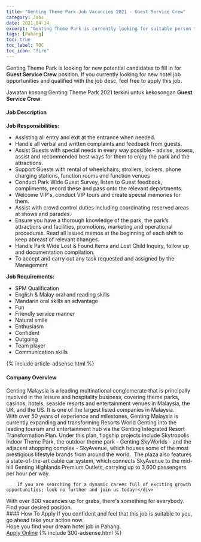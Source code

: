 ```yaml
---
title: "Genting Theme Park Job Vacancies 2021 - Guest Service Crew" 
category: Jobs 
date: 2021-04-14 
excerpt: "Genting Theme Park is currently looking for suitable person to fill in the Guest Service Crew which positioned at Pahang" 
tags: [Pahang] 
toc: true 
toc_label: TOC 
toc_icon: "fire" 
--- 
```


<p>Genting Theme Park is looking for new potential candidates to fill in for <b>Guest Service Crew</b> position. If you currently looking for new hotel job opportunities and qualified with the job desc, feel free to apply this job.
</p>Jawatan kosong Genting Theme Park 2021 terkini untuk kekosongan <b>Guest Service Crew</b>. 
<div><div><h4>Job Description</h4></div><div><div><span><div><div><strong>Job Responsibilities:</strong></div><ul><li>Assisting all entry and exit at the entrance when needed.</li><li>Handle all verbal and written complaints and feedback from guests.&#160;</li><li>Assist Guests with special needs in every way possible - advise, assess, assist and recommended best ways for them to enjoy the park and the attractions.</li><li>Support Guests with rental of wheelchairs, strollers, lockers, phone charging stations, function rooms and function venues</li><li>Conduct Park Wide Guest Survey, listen to Guest feedback, compliments, record these and pass onto the relevant departments.</li><li>Welcome VIP's, conduct VIP tours and create special memories for them.</li><li>Assist with crowd control duties including coordinating reserved areas at shows and parades.</li><li>Ensure you have a thorough knowledge of the park, the park&#8217;s attractions and facilities, promotions, marketing and operational procedures. Read all issued memos at the beginning of each shift to keep abreast of relevant changes.</li><li>Handle Park Wide Lost &amp; Found Items and Lost Child Inquiry, follow up and documentation compilation.</li><li>To accept and carry out any task requested and assigned by the Management</li></ul><div><strong>Job Requirements:</strong></div><ul><li>SPM Qualification</li><li>English &amp; Malay oral and reading skills</li><li>Mandarin oral skills an advantage</li><li>Fun</li><li>Friendly service manner</li><li>Natural smile</li><li>Enthusiasm</li><li>Confident</li><li>Outgoing</li><li>Team player</li><li>Communication skills</li></ul></div></span></div></div></div> 
{% include article-adsense.html %} 
<div><div><h4>Company Overview</h4></div><div><div><span><div><div>
<div>
<div>
			Genting Malaysia is a leading multinational conglomerate that is principally involved in the leisure and hospitality business, covering theme parks, casinos, hotels, seaside resorts and entertainment venues in Malaysia, the UK, and the US. It is one of the largest listed companies in Malaysia.</div>
<div>
			With over 50 years of experience and milestones, Genting Malaysia is currently expanding and transforming Resorts World Genting into the leading tourism and entertainment hub via the Genting Integrated Resort Transformation Plan. Under this plan, flagship projects include Skytropolis Indoor Theme Park, the outdoor theme park - Genting SkyWorlds - and the adjacent shopping complex - SkyAvenue, which houses some of the most prestigious lifestyle brands from around the world.&#160; The plaza also features a state-of-the-art cable car system, which connects SkyAvenue to the mid-hill Genting Highlands Premium Outlets, carrying up to 3,600 passengers per hour per way.</div>
		
		If you are searching for a dynamic career full of exciting growth opportunities; look no further and join us today!</div>
<div>
		With over 800 vacancies up for grabs, there's something for everybody. Find your desired position.</div>
</div></div></span></div></div></div> 
#### How To Apply 
If you confident and feel that this job is suitable to you, go ahead take your action now. <br/> 
Hope you find your dream hotel job in Pahang. <br/> 
<a href="https://www.jobstreet.com.my/en/job/guest-service-crew-4537389?jobId=jobstreet-my-job-4537389" class="btn btn--info" target="_blank" rel="nofollow noopenner">Apply Online</a> 
{% include 300-adsense.html %} 